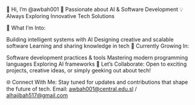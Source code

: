 👋 Hi, I’m @awbah001
🌟 Passionate about AI & Software Development
💡 Always Exploring Innovative Tech Solutions

🚀 What I’m Into:

Building intelligent systems with AI
Designing creative and scalable software
Learning and sharing knowledge in tech
🌱 Currently Growing In:

Software development practices & tools
Mastering modern programming languages
Exploring AI frameworks
💬 Let’s Collaborate:
Open to exciting projects, creative ideas, or simply geeking out about tech!

🌐 Connect With Me:
Stay tuned for updates and contributions that shape the future of tech.
Email: awbah001@central.edu.sl / alhajibah517@gmail.com

<!---
awbah001/awbah001 is a ✨ special ✨ repository because its `README.md` (this file) appears on your GitHub profile.
You can click the Preview link to take a look at your changes.
--->
